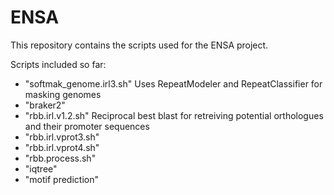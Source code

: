# ENSA

This repository contains the scripts used for the ENSA project. 

Scripts included so far: 

- "softmak_genome.irl3.sh" Uses RepeatModeler and RepeatClassifier for masking genomes
- "braker2"
- "rbb.irl.v1.2.sh" Reciprocal best blast for retreiving potential orthologues and their promoter sequences
- "rbb.irl.vprot3.sh"
- "rbb.irl.vprot4.sh"
- "rbb.process.sh"
- "iqtree"
- "motif prediction"
